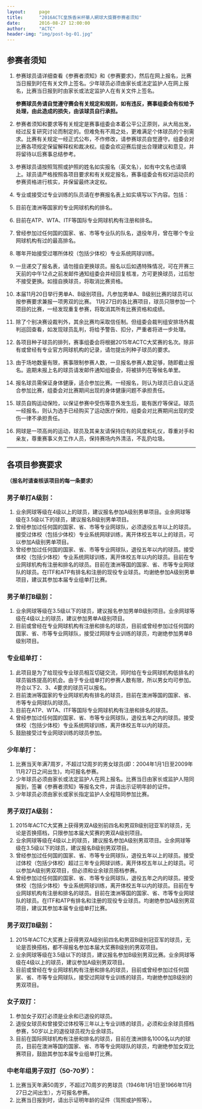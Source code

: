 ```yaml
---
layout:     page
title:      "2016ACTC皇族香米杯華人網球大獎賽参赛者须知"
date:       2016-08-27 12:00:00
author:     "ACTC"
header-img: "img/post-bg-01.jpg"
---
```


## 参赛者须知  

1. 参赛球员请详细查看《参赛者须知》和《参赛要求》，然后在网上报名，比赛当日报到时在有关文件上签名。少年球员必须由家长或法定监护人在网上报名，比赛当日报到时由家长或法定监护人在有关文件上签名。

   **参赛球员务请自觉遵守赛会有关规定和规则，如有违反，赛事组委会有权给予处理，由此造成的损失，由该球员自行承担。**
2. 参赛者须知和要求等有关规定是赛事组委会本着公平公正原则，从大局出发，经过反复研究讨论而制定的。但难免有不周之处，更难满足个体球员的个别需求。比赛有关规定一经正式公布，不作修改，请参赛球员自觉遵守。组委会对比赛各项规定保留解释权和裁决权。组委会欢迎赛后提出合理建议和意见，并将留待以后赛事总结参考。
3. 参赛球员请按照驾照或护照的姓名如实报名（英文名），如有中文名也请填上。球员请严格按照各项目要求和有关规定报名，赛事组委会有权对运动员的参赛资格进行核实，并保留最终决定权。
4. 专业或接受过专业训练的队员请在参赛报名表上如实填写以下内容。包括：
  1. 目前在澳洲等国家的专业网球机构的排名。
  2. 目前在ATP、WTA、ITF等国际专业网球机构有注册和排名。
  3. 曾经参加过任何国的国家、省、市等专业队的队名，退役年月，曾在哪个专业网球机构有过的最高排名。
  4. 哪年开始接受过哪所体校（包括少体校）专业系统网球训练。
5. 一旦递交了报名表，请勿擅自更换球员。报名以后如遇特殊情况，可在开赛三天前的中午12点之前发邮件通知组委会并经回复核准，方可更换球员，过后恕不接受更换。如擅自换球员，将取消比赛资格。
6. 本届11月20日举行男单A、B级别项目。凡参加男单A、B级别比赛的球员可以按参赛要求兼报一项男双的比赛。 11月27日的各比赛项目，球员只限参加一个项目的比赛，一经发现重复参赛，将取消其所有比赛资格和成绩。
7. 除了个别决赛设裁判外，其余比赛均采取信任制。但组委会裁判组安排场外裁判巡回查看，如发现球员乱判，将给予警告、扣分，严重者将进一步处理。
8. 各项目种子球员的排列，赛事组委会将根据2015年ACTC大奖赛的名次。除非有或曾经有专业官方网球机构的记录，请勿提出列种子球员的要求。
9. 由于场地数量有限，赛事限制参赛人数，一旦报名参赛人数足够，随即截止报名。逾期未报上名的球员请发邮件通知组委会，将被排列在等候名单里。
10. 报名球员需保证身体健康，适合参加比赛。一经报名，则认为球员已自认定适合参加比赛，组委会对比赛期间出现的身体健康问题不承担责任。
11. 球员自购运动保险，以保证参赛中受伤等意外发生后，能有医疗等保证。球员一经报名，则认为选手已经购买了运动医疗保险，组委会对比赛期间出现的受伤一律不承担责任。
12. 网球是一项高尚的运动，球员及其亲友请保持应有的风度和礼仪，尊重对手和亲友，尊重赛事义务工作人员，保持赛场内外清洁，不乱扔垃圾。

___

## 各项目参赛要求
  **（报名时请查核该项目的每一条要求）**

### 男子单打A级别：
1. 业余网球等级在4级以上的球员，建议报名参加A级别男单项目。业余网球等级在3.5级以下的球员，建议报名B级别男单项目。
2. 曾经参加过任何国的国家、省、市等专业网球队，必须退役五年以上的球员。 接受过体校（包括少体校）专业系统网球训练，离开体校五年以上的球员，可以参加A级别男单项目。
3. 曾经参加过任何国的国家、省、市等专业网球队，退役五年以内的球员。接受体校（包括少体校）专业系统网球训练，离开体校五年以内的球员。目前在专业网球机构有注册和排名的球员。目前在澳洲等国的国家、省、市等专业网球队的球员。在ITF和ATP有排名和注册的现役专业球员。均谢绝参加A级别男单项目，建议其参加本届专业组单打比赛。

### 男子单打B级别：
1. 业余网球等级在3.5级以下的球员，建议报名参加男单B级别项目。业余网球等级在4级以上的球员，建议参加男单A级别项目。
2. 目前或曾经在专业网球机构有注册和排名的球员，目前或曾经参加过任何国的国家、省、市等专业网球队，接受过网球专业训练的球员，均谢绝参加男单B级别项目。

### 专业组单打：
1. 此项目是为了给现役专业球员相互切磋交流，同时给在专业网球机构低排名的球员锻炼提高的机会。由于专业组单打的参赛人数有限，所以男女均可参加。符合以下2、3、4要求的球员可以报名。
2. 目前澳洲等国家的专业网球机构有排名的球员，目前在澳洲等国的国家、省、市等专业网球队的球员。
3. 目前在ATP、WTA、ITF等国际专业网球机构有注册和排名的球员。
4. 曾经参加过任何国的国家、省、市等专业网球队，退役五年之内的球员。接受体校（包括少体校）专业系统网球训练，离开体校五年以内的球员。
5. 鼓励接受过专业网球训练的球员参加。

### 少年单打：
1. 比赛当天年满7周岁，不超过12周岁的男女球员(即：2004年1月1日至2009年11月27日之间出生)，均可报名参赛。
2. 少年球员必须由家长或法定监护人在网上报名。比赛当日由家长或监护人陪同报到，签署《参赛者须知》等报名文件，并请出示证明年龄的证件。
3. 少年球员必须由家长或家长指定监护人全程陪同参加比赛。

### 男子双打A级别：
1. 2015年ACTC大奖赛上获得男双A级别前四名和男双B级别冠亚军的球员，无论是否换搭档，只限参加本届大奖赛的男双A级别项目。
2. 业余网球等级在4级以上的球员，建议报名参加A级别男双项目。业余网球等级在3.5级以下的球员，建议报名B级别男双项目。
3. 曾经参加过任何国的国家、省、市等专业网球队，退役五年以上的球员。接受过体校（包括少体校）超过三年专业网球训练，离开体校五年以上的球员。可以参加A级别男双项目，但必须和业余球员搭档参赛。
4. 曾经参加过任何国的国家、省、市等专业网球队，退役五年之内的球员。接受体校（包括少体校）专业系统网球训练，离开体校五年以内的球员。目前在专业网球机构有注册和排名的球员。目前在澳洲等国的国家、省、市等专业网球队的球员。在ITF和ATP有排名和注册的现役专业球员。均谢绝参加A级别男双项目，建议其参加本届专业组单打比赛。

### 男子双打B级别：
1. 2015年ACTC大奖赛上获得男双A级别前四名和男双B级别冠亚军的球员，无论是否换搭档，都不得报名参加本届大奖赛B级别的男双项目。
2. 业余网球等级在3.5级以下的球员，建议报名参加B级别男双比赛。业余网球等级在4级以上的球员，建议参加A级别男双项目。
3. 目前或曾经在专业网球机构有注册和排名的球员，目前或曾经参加过任何国家、省、市等专业网球队，接受过网球专业训练的球员，均谢绝参加B级别的男双项目。

### 女子双打：
1. 参加女子双打必须是业余和已退役的球员。
2. 退役女球员和曾接受过体校等三年以上专业训练的球员，必须和业余球员搭档参赛，50岁以上的退役球员视为业余球员。
3. 目前在国际网球机构有注册和排名的球员，目前在澳洲排名1000名以内的球员，目前在澳洲等国的国家、省、市等专业网球队的球员，均谢绝参加女双比赛项目，鼓励其参加本届专业组单打比赛。

### 中老年组男子双打（50-70岁）：
1.  比赛当天年满50周岁，不超过70周岁的男球员（1946年1月1日至1966年11月27日之间出生），方可报名参赛。
2. 比赛当日报到时，请出示证明年龄的证件（驾照或护照等）。
